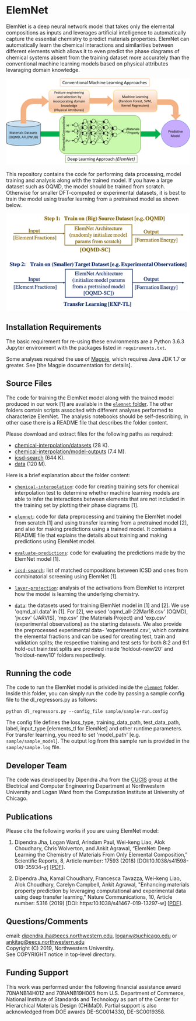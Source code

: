# ElemNet

ElemNet is a deep neural network model that takes only the elemental compositions as inputs and leverages artificial intelligence to automatically capture the essential chemistry to predict materials properties. ElemNet can automatically learn the chemical interactions and similarities between different elements which allows it to even predict the phase diagrams of chemical systems absent from the training dataset more accurately than the conventional machine learning models based on physical attributes levaraging domain knowledge.

<p align="center">
  <img src="images/oqmd_approach.png" width="600">
</p>


This repository contains the code for performing data processing, model training and analysis along with the trained model. If you have a large dataset such as OQMD, the model should be trained from scratch. Otherwise for smaller DFT-computed or experimental datasets, it is best to train the model using trasfer learning from a pretrained model as shown below.

<p align="center">
  <img src="images/ElemNet-TL.png" width="600">
</p>

## Installation Requirements

The basic requirement for re-using these environments are a Python 3.6.3 Jupyter environment with the packages listed in `requirements.txt`.

Some analyses required the use of [Magpie](https://bitbucket.org/wolverton/magpie), which requires Java JDK 1.7 or greater.
See [the Magpie documentation for details].

## Source Files

The code for training the ElemNet model along with the trained model produced in our work [1] are available in the [`elemnet` folder](./elemnet). The other folders contain scripts associted with different analyses performed to characterize ElemNet. The analysis notebooks should be self-describing, in other case there is a README file that describes the folder content.

Please download and extract files for the following paths as required:
  + [chemical-interpolation/datasets](http://cucis.ece.northwestern.edu/projects/DataSets/ElemNet/chemical-interpolation/datasets.tar.gz) (28 K).
  + [chemical-interpolation/model-outputs](http://cucis.ece.northwestern.edu/projects/DataSets/ElemNet/chemical-interpolation/model-outputs.tar.gz) (7.4 M).
  + [icsd-search](http://cucis.ece.northwestern.edu/projects/DataSets/ElemNet/icsd-search.tar.gz) (644 K).
  + [data](http://cucis.ece.northwestern.edu/projects/DataSets/ElemNet/data.tar.gz) (120 M).
  
Here is a brief explanation about the folder content:

* [`chemical-interpolation`](./chemical-interpolation): code for creating training sets for chemical interpolation test to determine whether machine learning models are able to infer the interactions between elements that are not included in the training set by plotting their phase diagrams [1].

* [`elemnet`](./elemnet): code for data preprocessing and training the ElemNet model from scratch [1] and using transfer learning from a pretrained model [2], and also for making predictions using a trained model. It contains a README file that explains the details about training and making predictions using ElemNet model.

* [`evaluate-predictions`](./evaluate-predictions): code for evaluating the predictions made by the ElemNet model [1].

* [`icsd-search`](./icsd-search): list of matched compositions between ICSD and ones from combinatorial screening using ElemNet [1].

* [`layer-projection`](./layer-projection): analysis of the activations from ElemNet to interpret how the model is learning the underlying chemistry.

* [`data`](./data): the datasets used for training ElemNet model in [1] and [2]. We use 'oqmd_all.data' in [1]. For [2], we used 'oqmd_all-22Mar18.csv' (OQMD), 'jv.csv' (JARVIS), 'mp.csv' (the Materials Project) and 'exp.csv' (experimental observations) as the starting datasets. We also provide the preprocessed experimental data- 'experimental.csv', which contains the elemental fractions and can be used for creating test, train and validation splits; the respective training and test sets for both 8:2 and 9:1 hold-out train:test splits are provided inside 'holdout-new/20' and 'holdout-new/10' folders respectively.

## Running the code

The code to run the ElemNet model is privided inside the [`elemnet`](./elemnet) folder. Inside this folder, you can simply run the code by passing a sample config file to the dl_regressors.py as follows:

`python dl_regressors.py --config_file sample/sample-run.config`

The config file defines the loss_type, training_data_path, test_data_path, label, input_type [elements_tl for ElemNet] and other runtime parameters. For transfer learning, you need to set 'model_path' [e.g. `sample/sample_model`]. The output log
from this sample run is provided in the `sample/sample.log` file.

## Developer Team

The code was developed by Dipendra Jha from the <a href="http://cucis.ece.northwestern.edu/">CUCIS</a> group at the Electrical and Computer Engineering Department at Northwestern University and Logan Ward from the Computation Institute at University of Chicago.

## Publications

Please cite the following works if you are using ElemNet model:

1. Dipendra Jha, Logan Ward, Arindam Paul, Wei-keng Liao, Alok Choudhary, Chris Wolverton, and Ankit Agrawal, “ElemNet: Deep Learning the Chemistry of Materials From Only Elemental Composition,” Scientific Reports, 8, Article number: 17593 (2018) [DOI:10.1038/s41598-018-35934-y]  [<a href="https://www.nature.com/articles/s41598-018-35934-y">PDF</a>].

2. Dipendra Jha, Kamal Choudhary, Francesca Tavazza, Wei-keng Liao, Alok Choudhary, Carelyn Campbell, Ankit Agrawal, "Enhancing materials property prediction by leveraging computational and experimental data using deep transfer learning," Nature Communications, 10, Article number: 5316 (2019) [DOI: https:10.1038/s41467-019-13297-w] [<a href="https://www.nature.com/articles/s41467-019-13297-w">PDF</a>].

## Questions/Comments

email: dipendra.jha@eecs.northwestern.edu, loganw@uchicago.edu or ankitag@eecs.northwestern.edu</br>
Copyright (C) 2019, Northwestern University.<br/>
See COPYRIGHT notice in top-level directory.

## Funding Support

This work was performed under the following financial assistance award 70NANB14H012 and 70NANB19H005 from U.S. Department of Commerce, National Institute of Standards and Technology as part of the Center for Hierarchical Materials Design (CHiMaD). Partial support is also acknowledged from DOE awards DE-SC0014330, DE-SC0019358.
